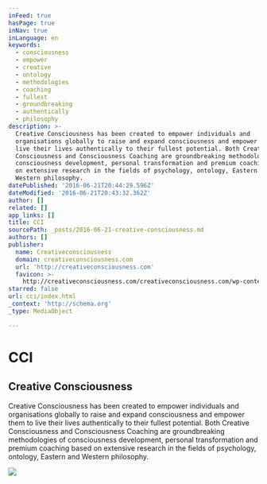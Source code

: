 ```yaml
---
inFeed: true
hasPage: true
inNav: true
inLanguage: en
keywords:
  - consciousness
  - empower
  - creative
  - ontology
  - methodologies
  - coaching
  - fullest
  - groundbreaking
  - authentically
  - philosophy
description: >-
  Creative Consciousness has been created to empower individuals and
  organisations globally to raise and expand consciousness and empower them to
  live their lives authentically to their fullest potential. Both Creative
  Consciousness and Consciousness Coaching are groundbreaking methodologies of
  consciousness development, personal transformation and premium coaching based
  on extensive research in the fields of psychology, ontology, Eastern and
  Western philosophy.
datePublished: '2016-06-21T20:44:29.596Z'
dateModified: '2016-06-21T20:43:32.362Z'
author: []
related: []
app_links: []
title: CCI
sourcePath: _posts/2016-06-21-creative-consciousness.md
authors: []
publisher:
  name: Creativeconsciousness
  domain: creativeconsciousness.com
  url: 'http://creativeconsciousness.com'
  favicon: >-
    http://creativeconsciousness.com/creativeconsciousness.com/wp-content/uploads/2015/09/favicon_cc.ico
starred: false
url: cci/index.html
_context: 'http://schema.org'
_type: MediaObject

---
```

# CCI

<article style=""><h1>Creative Consciousness</h1><p>Creative Consciousness has been created to empower individuals and organisations globally to raise and expand consciousness and empower them to live their lives authentically to their fullest potential. Both Creative Consciousness and Consciousness Coaching are groundbreaking methodologies of consciousness development, personal transformation and premium coaching based on extensive research in the fields of psychology, ontology, Eastern and Western philosophy.</p><img src="http://creativeconsciousness.com/creativeconsciousness.com/wp-content/uploads/2015/11/flat-logo2.png" /></article>